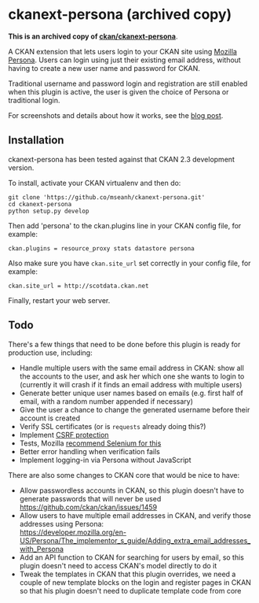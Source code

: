 ckanext-persona (archived copy)
===============

**This is an archived copy of [ckan/ckanext-persona](https://github.com/ckan/ckanext-persona)**.

A CKAN extension that lets users login to your CKAN site using
[Mozilla Persona](http://www.mozilla.org/en-US/persona/). Users can login
using just their existing email address, without having to create a new user
name and password for CKAN.

Traditional username and password login and registration are still enabled when this
plugin is active, the user is given the choice of Persona or traditional login.

For screenshots and details about how it works, see the [blog post](http://seanh.cc/posts/ckanext-persona/).


Installation
------------

ckanext-persona has been tested against that CKAN 2.3 development version.

To install, activate your CKAN virtualenv and then do:

    git clone 'https://github.co/mseanh/ckanext-persona.git'
    cd ckanext-persona
    python setup.py develop

Then add 'persona' to the ckan.plugins line in your CKAN config file, for example:

    ckan.plugins = resource_proxy stats datastore persona
    
Also make sure you have `ckan.site_url` set correctly in your config file, for example:

    ckan.site_url = http://scotdata.ckan.net

Finally, restart your web server.


Todo
----

There's a few things that need to be done before this plugin is ready for production use, including:

- Handle multiple users with the same email address in CKAN:
  show all the accounts to the user, and ask her which one she wants
  to login to
  (currently it will crash if it finds an email address with multiple users)
- Generate better unique user names based on emails
  (e.g. first half of email, with a random number appended if necessary)
- Give the user a chance to change the generated username before their account is created
- Verify SSL certificates (or is `requests` already doing this?)
- Implement [CSRF protection](https://developer.mozilla.org/en-US/Persona/Security_Considerations)
- Tests, Mozilla [recommend Selenium for this](https://developer.mozilla.org/en-US/Persona/The_implementor_s_guide/Testing?redirectlocale=en-US&redirectslug=Persona%2FThe_implementor_s_guide%2FTesting)
- Better error handling when verification fails
- Implement logging-in via Persona without JavaScript

There are also some changes to CKAN core that would be nice to have:

- Allow passwordless accounts in CKAN, so this plugin doesn't have to generate passwords
  that will never be used <https://github.com/ckan/ckan/issues/1459>
- Allow users to have multiple email addresses in CKAN, and verify those addresses using Persona:    
  <https://developer.mozilla.org/en-US/Persona/The_implementor_s_guide/Adding_extra_email_addresses_with_Persona>
- Add an API function to CKAN for searching for users by email, so this plugin
  doesn't need to access CKAN's model directly to do it
- Tweak the templates in CKAN that this plugin overrides,
  we need a couple of new template blocks on the login and register pages in CKAN so that his plugin
  doesn't need to duplicate template code from core

